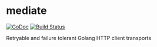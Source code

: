 mediate
============

[![GoDoc](https://godoc.org/github.com/theatrus/mediate?status.svg)](https://godoc.org/github.com/theatrus/mediate) [![Build Status](https://travis-ci.org/theatrus/mediate.svg)](https://travis-ci.org/theatrus/mediate)

Retryable and failure tolerant Golang HTTP client transports
